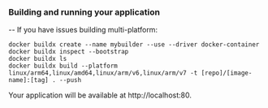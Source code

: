 ### Building and running your application

-- If you have issues building multi-platform:
```
docker buildx create --name mybuilder --use --driver docker-container
docker buildx inspect --bootstrap
docker buildx ls
docker buildx build --platform linux/arm64,linux/amd64,linux/arm/v6,linux/arm/v7 -t [repo]/[image-name]:[tag] . --push
```

Your application will be available at http://localhost:80.
